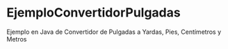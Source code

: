 # EjemploConvertidorPulgadas
Ejemplo en Java de Convertidor de Pulgadas a Yardas, Pies, Centímetros y Metros
